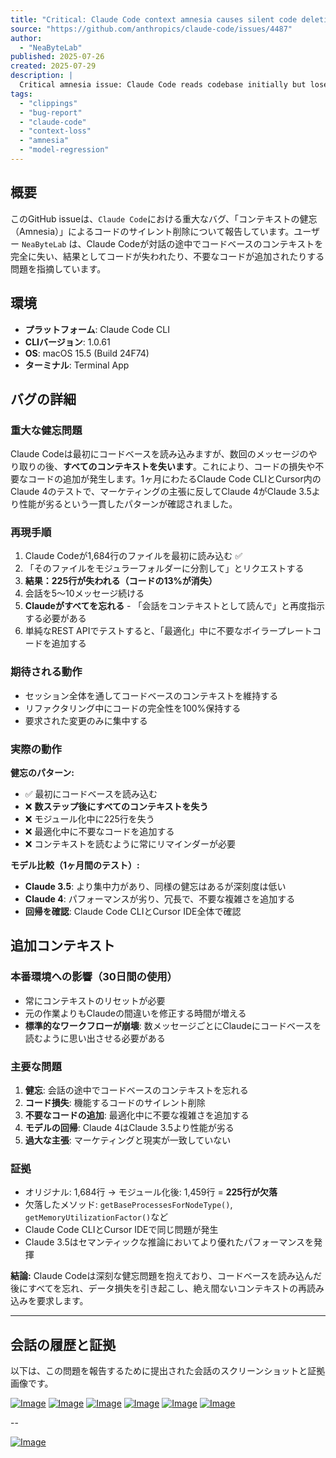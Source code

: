 ```yaml
---
title: "Critical: Claude Code context amnesia causes silent code deletion · Issue #4487 · anthropics/claude-code"
source: "https://github.com/anthropics/claude-code/issues/4487"
author:
  - "NeaByteLab"
published: 2025-07-26
created: 2025-07-29
description: |
  Critical amnesia issue: Claude Code reads codebase initially but loses ALL context after few messages, causing code loss and trash additions. After 1 month testing both Claude Code CLI and Claude 4 in Cursor, consistent pattern shows Claude 4 performs worse than Claude 3.5 despite marketing claims.
tags:
  - "clippings"
  - "bug-report"
  - "claude-code"
  - "context-loss"
  - "amnesia"
  - "model-regression"
---
```


## 概要

このGitHub issueは、`Claude Code`における重大なバグ、「コンテキストの健忘（Amnesia）」によるコードのサイレント削除について報告しています。ユーザー `NeaByteLab` は、Claude Codeが対話の途中でコードベースのコンテキストを完全に失い、結果としてコードが失われたり、不要なコードが追加されたりする問題を指摘しています。

## 環境

- **プラットフォーム**: Claude Code CLI
- **CLIバージョン**: 1.0.61
- **OS**: macOS 15.5 (Build 24F74)
- **ターミナル**: Terminal App

## バグの詳細

### 重大な健忘問題

Claude Codeは最初にコードベースを読み込みますが、数回のメッセージのやり取りの後、**すべてのコンテキストを失います**。これにより、コードの損失や不要なコードの追加が発生します。1ヶ月にわたるClaude Code CLIとCursor内のClaude 4のテストで、マーケティングの主張に反してClaude 4がClaude 3.5より性能が劣るという一貫したパターンが確認されました。

### 再現手順

1. Claude Codeが1,684行のファイルを最初に読み込む ✅
2. 「そのファイルをモジュラーフォルダーに分割して」とリクエストする
3. **結果：225行が失われる（コードの13%が消失）**
4. 会話を5〜10メッセージ続ける
5. **Claudeがすべてを忘れる** - 「会話をコンテキストとして読んで」と再度指示する必要がある
6. 単純なREST APIでテストすると、「最適化」中に不要なボイラープレートコードを追加する

### 期待される動作

- セッション全体を通してコードベースのコンテキストを維持する
- リファクタリング中にコードの完全性を100%保持する
- 要求された変更のみに集中する

### 実際の動作

**健忘のパターン:**

- ✅ 最初にコードベースを読み込む
- ❌ **数ステップ後にすべてのコンテキストを失う**
- ❌ モジュール化中に225行を失う
- ❌ 最適化中に不要なコードを追加する
- ❌ コンテキストを読むように常にリマインダーが必要

**モデル比較（1ヶ月間のテスト）:**

- **Claude 3.5**: より集中力があり、同様の健忘はあるが深刻度は低い
- **Claude 4**: パフォーマンスが劣り、冗長で、不要な複雑さを追加する
- **回帰を確認**: Claude Code CLIとCursor IDE全体で確認

## 追加コンテキスト

### 本番環境への影響（30日間の使用）

- 常にコンテキストのリセットが必要
- 元の作業よりもClaudeの間違いを修正する時間が増える
- **標準的なワークフローが崩壊**: 数メッセージごとにClaudeにコードベースを読むように思い出させる必要がある

### 主要な問題

1. **健忘**: 会話の途中でコードベースのコンテキストを忘れる
2. **コード損失**: 機能するコードのサイレント削除
3. **不要なコードの追加**: 最適化中に不要な複雑さを追加する
4. **モデルの回帰**: Claude 4はClaude 3.5より性能が劣る
5. **過大な主張**: マーケティングと現実が一致していない

### 証拠

- オリジナル: 1,684行 → モジュール化後: 1,459行 = **225行が欠落**
- 欠落したメソッド: `getBaseProcessesForNodeType()`, `getMemoryUtilizationFactor()`など
- Claude Code CLIとCursor IDEで同じ問題が発生
- Claude 3.5はセマンティックな推論においてより優れたパフォーマンスを発揮

**結論:**
Claude Codeは深刻な健忘問題を抱えており、コードベースを読み込んだ後にすべてを忘れ、データ損失を引き起こし、絶え間ないコンテキストの再読み込みを要求します。

---

## 会話の履歴と証拠

以下は、この問題を報告するために提出された会話のスクリーンショットと証拠画像です。

[![Image](https://private-user-images.githubusercontent.com/209737579/471068704-89eec256-28a2-4276-8aa0-61c72009f50e.png?jwt=eyJhbGciOiJIUzI1NiIsInR5cCI6IkpXVCJ9.eyJpc3MiOiJnaXRodWIuY29tIiwiYXVkIjoicmF3LmdpdGh1YnVzZXJjb250ZW50LmNvbSIsImtleSI6ImtleTUiLCJleHAiOjE3NTM3NzU1ODMsIm5iZiI6MTc1Mzc3NTI4MywicGF0aCI6Ii8yMDk3Mzc1NzkvNDcxMDY4NzA0LTg5ZWVjMjU2LTI4YTItNDI3Ni04YWEwLTYxYzcyMDA5ZjUwZS5wbmc_WC1BbXotQWxnb3JpdGhtPUFXUzQtSE1BQy1TSEEyNTYmWC1BbXotQ3JlZGVudGlhbD1BS0lBVkNPRFlMU0E1M1BRSzRaQSUyRjIwMjUwNzI5JTJGdXMtZWFzdC0xJTJGczMlMkZhd3M0X3JlcXVlc3QmWC1BbXotRGF0ZT0yMDI1MDcyOVQwNzQ4MDNaJlgtQW16LUV4cGlyZXM9MzAwJlgtQW16LVNpZ25hdHVyZT03MGIyOWQzMDI5MzgwYzE3N2ZkZDk5ODNjNzZiM2YzYjZiOTI3NjhlODdiODI1MWE3YTJmMzgwM2I1ZGUyNDlmJlgtQW16LVNpZ25lZEhlYWRlcnM9aG9zdCJ9.Y9KWBWoZQZuiNq5N6spnIuEEQ3f71Dj7WgZj-c2okUc)](https://private-user-images.githubusercontent.com/209737579/471068704-89eec256-28a2-4276-8aa0-61c72009f50e.png?jwt=eyJhbGciOiJIUzI1NiIsInR5cCI6IkpXVCJ9.eyJpc3MiOiJnaXRodWIuY29tIiwiYXVkIjoicmF3LmdpdGh1YnVzZXJjb250ZW50LmNvbSIsImtleSI6ImtleTUiLCJleHAiOjE3NTM3NzU1ODMsIm5iZiI6MTc1Mzc3NTI4MywicGF0aCI6Ii8yMDk3Mzc1NzkvNDcxMDY4NzA0LTg5ZWVjMjU2LTI4YTItNDI3Ni04YWEwLTYxYzcyMDA5ZjUwZS5wbmc_WC1BbXotQWxnb3JpdGhtPUFXUzQtSE1BQy1TSEEyNTYmWC1BbXotQ3JlZGVudGlhbD1BS0lBVkNPRFlMU0E1M1BRSzRaQSUyRjIwMjUwNzI5JTJGdXMtZWFzdC0xJTJGczMlMkZhd3M0X3JlcXVlc3QmWC1BbXotRGF0ZT0yMDI1MDcyOVQwNzQ4MDNaJlgtQW16LUV4cGlyZXM9MzAwJlgtQW16LVNpZ25hdHVyZT03MGIyOWQzMDI5MzgwYzE3N2ZkZDk5ODNjNzZiM2YzYjZiOTI3NjhlODdiODI1MWE3YTJmMzgwM2I1ZGUyNDlmJlgtQW16LVNpZ25lZEhlYWRlcnM9aG9zdCJ9.Y9KWBWoZQZuiNq5N6spnIuEEQ3f71Dj7WgZj-c2okUc)
[![Image](https://private-user-images.githubusercontent.com/209737579/471068705-b50506f3-7f8c-4911-ae0d-eef740a53677.png?jwt=eyJhbGciOiJIUzI1NiIsInR5cCI6IkpXVCJ9.eyJpc3MiOiJnaXRodWIuY29tIiwiYXVkIjoicmF3LmdpdGh1YnVzZXJjb250ZW50LmNvbSIsImtleSI6ImtleTUiLCJleHAiOjE3NTM3NzU1ODMsIm5iZiI6MTc1Mzc3NTI4MywicGF0aCI6Ii8yMDk3Mzc1NzkvNDcxMDY4NzA1LWI1MDUwNmYzLTdmOGMtNDkxMS1hZTBkLWVlZjc0MGE1MzY3Ny5wbmc_WC1BbXotQWxnb3JpdGhtPUFXUzQtSE1BQy1TSEEyNTYmWC1BbXotQ3JlZGVudGlhbD1BS0lBVkNPRFlMU0E1M1BRSzRaQSUyRjIwMjUwNzI5JTJGdXMtZWFzdC0xJTJGczMlMkZhd3M0X3JlcXVlc3QmWC1BbXotRGF0ZT0yMDI1MDcyOVQwNzQ4MDNaJlgtQW16LUV4cGlyZXM9MzAwJlgtQW16LVNpZ25hdHVyZT1iMDlkODBkYjJmYjQ4OGMwNDlkMGFiNjZiNDVlYzk1ZGY2NTJiM2EzYTJhZGJjNzU4NDVhZmY2OTcxZDRlYmVmJlgtQW16LVNpZ25lZEhlYWRlcnM9aG9zdCJ9.f0WDIQx9_7e0KyvceQ4r_QEQdwz5HdEFdfEwyJYBEu8)](https://private-user-images.githubusercontent.com/209737579/471068705-b50506f3-7f8c-4911-ae0d-eef740a53677.png?jwt=eyJhbGciOiJIUzI1NiIsInR5cCI6IkpXVCJ9.eyJpc3MiOiJnaXRodWIuY29tIiwiYXVkIjoicmF3LmdpdGh1YnVzZXJjb250ZW50LmNvbSIsImtleSI6ImtleTUiLCJleHAiOjE3NTM3NzU1ODMsIm5iZiI6MTc1Mzc3NTI4MywicGF0aCI6Ii8yMDk3Mzc1NzkvNDcxMDY4NzA1LWI1MDUwNmYzLTdmOGMtNDkxMS1hZTBkLWVlZjc0MGE1MzY3Ny5wbmc_WC1BbXotQWxnb3JpdGhtPUFXUzQtSE1BQy1TSEEyNTYmWC1BbXotQ3JlZGVudGlhbD1BS0lBVkNPRFlMU0E1M1BRSzRaQSUyRjIwMjUwNzI5JTJGdXMtZWFzdC0xJTJGczMlMkZhd3M0X3JlcXVlc3QmWC1BbXotRGF0ZT0yMDI1MDcyOVQwNzQ4MDNaJlgtQW16LUV4cGlyZXM9MzAwJlgtQW16LVNpZ25hdHVyZT1iMDlkODBkYjJmYjQ4OGMwNDlkMGFiNjZiNDVlYzk1ZGY2NTJiM2EzYTJhZGJjNzU4NDVhZmY2OTcxZDRlYmVmJlgtQW16LVNpZ25lZEhlYWRlcnM9aG9zdCJ9.f0WDIQx9_7e0KyvceQ4r_QEQdwz5HdEFdfEwyJYBEu8)
[![Image](https://private-user-images.githubusercontent.com/209737579/471068709-53a96ae3-b326-4679-977e-4f5c0a6a909d.png?jwt=eyJhbGciOiJIUzI1NiIsInR5cCI6IkpXVCJ9.eyJpc3MiOiJnaXRodWIuY29tIiwiYXVkIjoicmF3LmdpdGh1YnVzZXJjb250ZW50LmNvbSIsImtleSI6ImtleTUiLCJleHAiOjE3NTM3NzU1ODMsIm5iZiI6MTc1Mzc3NTI4MywicGF0aCI6Ii8yMDk3Mzc1NzkvNDcxMDY4NzA5LTUzYTk2YWUzLWIzMjYtNDY3OS05NzdlLTRmNWMwYTZhOTA5ZC5wbmc_WC1BbXotQWxnb3JpdGhtPUFXUzQtSE1BQy1TSEEyNTYmWC1BbXotQ3JlZGVudGlhbD1BS0lBVkNPRFlMU0E1M1BRSzRaQSUyRjIwMjUwNzI5JTJGdXMtZWFzdC0xJTJGczMlMkZhd3M0X3JlcXVlc3QmWC1BbXotRGF0ZT0yMDI1MDcyOVQwNzQ4MDNaJlgtQW16LUV4cGlyZXM9MzAwJlgtQW16LVNpZ25hdHVyZT1mOTE5ZWJjYjE5ZjVhOGZkZTEwMTIxM2VkY2U0MGY4YWM5Mzc0MzhmZGFhZTBhYjYwZWVlNzVhNTZkYWY2NGNkJlgtQW16LVNpZ25lZEhlYWRlcnM9aG9zdCJ9.5MavWzQMACxAYvQU-pekiG21-ZglBPJeAXQWcFk-BdE)](https://private-user-images.githubusercontent.com/209737579/471068709-53a96ae3-b326-4679-977e-4f5c0a6a909d.png?jwt=eyJhbGciOiJIUzI1NiIsInR5cCI6IkpXVCJ9.eyJpc3MiOiJnaXRodWIuY29tIiwiYXVkIjoicmF3LmdpdGh1YnVzZXJjb250ZW50LmNvbSIsImtleSI6ImtleTUiLCJleHAiOjE3NTM3NzU1ODMsIm5iZiI6MTc1Mzc3NTI4MywicGF0aCI6Ii8yMDk3Mzc1NzkvNDcxMDY4NzA5LTUzYTk2YWUzLWIzMjYtNDY3OS05NzdlLTRmNWMwYTZhOTA5ZC5wbmc_WC1BbXotQWxnb3JpdGhtPUFXUzQtSE1BQy1TSEEyNTYmWC1BbXotQ3JlZGVudGlhbD1BS0lBVkNPRFlMU0E1M1BRSzRaQSUyRjIwMjUwNzI5JTJGdXMtZWFzdC0xJTJGczMlMkZhd3M0X3JlcXVlc3QmWC1BbXotRGF0ZT0yMDI1MDcyOVQwNzQ4MDNaJlgtQW16LUV4cGlyZXM9MzAwJlgtQW16LVNpZ25hdHVyZT1mOTE5ZWJjYjE5ZjVhOGZkZTEwMTIxM2VkY2U0MGY4YWM5Mzc0MzhmZGFhZTBhYjYwZWVlNzVhNTZkYWY2NGNkJlgtQW16LVNpZ25lZEhlYWRlcnM9aG9zdCJ9.5MavWzQMACxAYvQU-pekiG21-ZglBPJeAXQWcFk-BdE)
[![Image](https://private-user-images.githubusercontent.com/209737579/471068708-c31b3f7a-34a7-4bdc-9271-30bb7284e955.png?jwt=eyJhbGciOiJIUzI1NiIsInR5cCI6IkpXVCJ9.eyJpc3MiOiJnaXRodWIuY29tIiwiYXVkIjoicmF3LmdpdGh1YnVzZXJjb250ZW50LmNvbSIsImtleSI6ImtleTUiLCJleHAiOjE3NTM3NzU1ODMsIm5iZiI6MTc1Mzc3NTI4MywicGF0aCI6Ii8yMDk3Mzc1NzkvNDcxMDY4NzA4LWMzMWIzZjdhLTM0YTctNGJkYy05MjcxLTMwYmI3Mjg0ZTk1NS5wbmc_WC1BbXotQWxnb3JpdGhtPUFXUzQtSE1BQy1TSEEyNTYmWC1BbXotQ3JlZGVudGlhbD1BS0lBVkNPRFlMU0E1M1BRSzRaQSUyRjIwMjUwNzI5JTJGdXMtZWFzdC0xJTJGczMlMkZhd3M0X3JlcXVlc3QmWC1BbXotRGF0ZT0yMDI1MDcyOVQwNzQ4MDNaJlgtQW16LUV4cGlyZXM9MzAwJlgtQW16LVNpZ25hdHVyZT1hNmIyNTRlNGY1Yzc0MmI0YTMwZWEzMjM5MzA4Y2MwMzlkZGEwYjgzMzBhYjk4NjU5NzM1OGE1ZTNjZWQwODgzJlgtQW16LVNpZ25lZEhlYWRlcnM9aG9zdCJ9.GzCmHxfHDur0bNElFYfRFIIcKk0C0YvHcMWz7fFlXrY)](https://private-user-images.githubusercontent.com/209737579/471068708-c31b3f7a-34a7-4bdc-9271-30bb7284e955.png?jwt=eyJhbGciOiJIUzI1NiIsInR5cCI6IkpXVCJ9.eyJpc3MiOiJnaXRodWIuY29tIiwiYXVkIjoicmF3LmdpdGh1YnVzZXJjb250ZW50LmNvbSIsImtleSI6ImtleTUiLCJleHAiOjE3NTM3NzU1ODMsIm5iZiI6MTc1Mzc3NTI4MywicGF0aCI6Ii8yMDk3Mzc1NzkvNDcxMDY4NzA4LWMzMWIzZjdhLTM0YTctNGJkYy05MjcxLTMwYmI3Mjg0ZTk1NS5wbmc_WC1BbXotQWxnb3JpdGhtPUFXUzQtSE1BQy1TSEEyNTYmWC1BbXotQ3JlZGVudGlhbD1BS0lBVkNPRFlMU0E1M1BRSzRaQSUyRjIwMjUwNzI5JTJGdXMtZWFzdC0xJTJGczMlMkZhd3M0X3JlcXVlc3QmWC1BbXotRGF0ZT0yMDI1MDcyOVQwNzQ4MDNaJlgtQW16LUV4cGlyZXM9MzAwJlgtQW16LVNpZ25hdHVyZT1hNmIyNTRlNGY1Yzc0MmI0YTMwZWEzMjM5MzA4Y2MwMzlkZGEwYjgzMzBhYjk4NjU5NzM1OGE1ZTNjZWQwODgzJlgtQW16LVNpZ25lZEhlYWRlcnM9aG9zdCJ9.GzCmHxfHDur0bNElFYfRFIIcKk0C0YvHcMWz7fFlXrY)
[![Image](https://private-user-images.githubusercontent.com/209737579/471068706-290db352-4f45-4285-b19e-6381dcdc7f65.png?jwt=eyJhbGciOiJIUzI1NiIsInR5cCI6IkpXVCJ9.eyJpc3MiOiJnaXRodWIuY29tIiwiYXVkIjoicmF3LmdpdGh1YnVzZXJjb250ZW50LmNvbSIsImtleSI6ImtleTUiLCJleHAiOjE3NTM3NzU1ODMsIm5iZiI6MTc1Mzc3NTI4MywicGF0aCI6Ii8yMDk3Mzc1NzkvNDcxMDY4NzA2LTI5MGRiMzUyLTRmNDUtNDI4NS1iMTllLTYzODFkY2RjN2Y2NS5wbmc_WC1BbXotQWxnb3JpdGhtPUFXUzQtSE1BQy1TSEEyNTYmWC1BbXotQ3JlZGVudGlhbD1BS0lBVkNPRFlMU0E1M1BRSzRaQSUyRjIwMjUwNzI5JTJGdXMtZWFzdC0xJTJGczMlMkZhd3M0X3JlcXVlc3QmWC1BbXotRGF0ZT0yMDI1MDcyOVQwNzQ4MDNaJlgtQW16LUV4cGlyZXM9MzAwJlgtQW16LVNpZ25hdHVyZT02MGQ3MDU2YWIyODNhMTllODQxZThhZjVlZDZjM2RjZDQwOTg0NjZmODNmNWFiYjk2OWJlOWU5MGVmODQzYjVmJlgtQW16LVNpZ25lZEhlYWRlcnM9aG9zdCJ9.8dEhWnlD_G85cF63C6_VPWpNQvs3cBVBs6PayuSH558)](https://private-user-images.githubusercontent.com/209737579/471068706-290db352-4f45-4285-b19e-6381dcdc7f65.png?jwt=eyJhbGciOiJIUzI1NiIsInR5cCI6IkpXVCJ9.eyJpc3MiOiJnaXRodWIuY29tIiwiYXVkIjoicmF3LmdpdGh1YnVzZXJjb250ZW50LmNvbSIsImtleSI6ImtleTUiLCJleHAiOjE3NTM3NzU1ODMsIm5iZiI6MTc1Mzc3NTI4MywicGF0aCI6Ii8yMDk3Mzc1NzkvNDcxMDY4NzA2LTI5MGRiMzUyLTRmNDUtNDI4NS1iMTllLTYzODFkY2RjN2Y2NS5wbmc_WC1BbXotQWxnb3JpdGhtPUFXUzQtSE1BQy1TSEEyNTYmWC1BbXotQ3JlZGVudGlhbD1BS0lBVkNPRFlMU0E1M1BRSzRaQSUyRjIwMjUwNzI5JTJGdXMtZWFzdC0xJTJGczMlMkZhd3M0X3JlcXVlc3QmWC1BbXotRGF0ZT0yMDI1MDcyOVQwNzQ4MDNaJlgtQW16LUV4cGlyZXM9MzAwJlgtQW16LVNpZ25hdHVyZT02MGQ3MDU2YWIyODNhMTllODQxZThhZjVlZDZjM2RjZDQwOTg0NjZmODNmNWFiYjk2OWJlOWU5MGVmODQzYjVmJlgtQW16LVNpZ25lZEhlYWRlcnM9aG9zdCJ9.8dEhWnlD_G85cF63C6_VPWpNQvs3cBVBs6PayuSH558)
[![Image](https://private-user-images.githubusercontent.com/209737579/471068707-5c8893e8-51d5-4bce-a3da-320ae5be7c8d.png?jwt=eyJhbGciOiJIUzI1NiIsInR5cCI6IkpXVCJ9.eyJpc3MiOiJnaXRodWIuY29tIiwiYXVkIjoicmF3LmdpdGh1YnVzZXJjb250ZW50LmNvbSIsImtleSI6ImtleTUiLCJleHAiOjE3NTM3NzU1ODMsIm5iZiI6MTc1Mzc3NTI4MywicGF0aCI6Ii8yMDk3Mzc1NzkvNDcxMDY4NzA3LTVjODg5M2U4LTUxZDUtNGJjZS1hM2RhLTMyMGFlNWJlN2M4ZC5wbmc_WC1BbXotQWxnb3JpdGhtPUFXUzQtSE1BQy1TSEEyNTYmWC1BbXotQ3JlZGVudGlhbD1BS0lBVkNPRFlMU0E1M1BRSzRaQSUyRjIwMjUwNzI5JTJGdXMtZWFzdC0xJTJGczMlMkZhd3M0X3JlcXVlc3QmWC1BbXotRGF0ZT0yMDI1MDcyOVQwNzQ4MDNaJlgtQW16LUV4cGlyZXM9MzAwJlgtQW16LVNpZ25hdHVyZT1iYTliODc2OWJjMjI5Y2Q5ODc1ZDBjYzUwYjJhMDg2NGRmZTA2M2I5YTdkYTQ5ZTZiYTVmMTU3YjliNjE3YzQ2JlgtQW16LVNpZ25lZEhlYWRlcnM9aG9zdCJ9.XqDHvyeBdcRYWapM3K2nBFV43r6a3ONsq25PrDvg1uM)](https://private-user-images.githubusercontent.com/209737579/471068707-5c8893e8-51d5-4bce-a3da-320ae5be7c8d.png?jwt=eyJhbGciOiJIUzI1NiIsInR5cCI6IkpXVCJ9.eyJpc3MiOiJnaXRodWIuY29tIiwiYXVkIjoicmF3LmdpdGh1YnVzZXJjb250ZW50LmNvbSIsImtleSI6ImtleTUiLCJleHAiOjE3NTM3NzU1ODMsIm5iZiI6MTc1Mzc3NTI4MywicGF0aCI6Ii8yMDk3Mzc1NzkvNDcxMDY4NzA3LTVjODg5M2U4LTUxZDUtNGJjZS1hM2RhLTMyMGFlNWJlN2M4ZC5wbmc_WC1BbXotQWxnb3JpdGhtPUFXUzQtSE1BQy1TSEEyNTYmWC1BbXotQ3JlZGVudGlhbD1BS0lBVkNPRFlMU0E1M1BRSzRaQSUyRjIwMjUwNzI5JTJGdXMtZWFzdC0xJTJGczMlMkZhd3M0X3JlcXVlc3QmWC1BbXotRGF0ZT0yMDI1MDcyOVQwNzQ4MDNaJlgtQW16LUV4cGlyZXM9MzAwJlgtQW16LVNpZ25hdHVyZT1iYTliODc2OWJjMjI5Y2Q5ODc1ZDBjYzUwYjJhMDg2NGRmZTA2M2I5YTdkYTQ5ZTZiYTVmMTU3YjliNjE3YzQ2JlgtQW16LVNpZ25lZEhlYWRlcnM9aG9zdCJ9.XqDHvyeBdcRYWapM3K2nBFV43r6a3ONsq25PrDvg1uM)

--

[![Image](https://private-user-images.githubusercontent.com/209737579/471068763-87500392-7478-4a1c-852b-8c6b52cc6ba7.png?jwt=eyJhbGciOiJIUzI1NiIsInR5cCI6IkpXVCJ9.eyJpc3MiOiJnaXRodWIuY29tIiwiYXVkIjoicmF3LmdpdGh1YnVzZXJjb250ZW50LmNvbSIsImtleSI6ImtleTUiLCJleHAiOjE3NTM3NzU1ODMsIm5iZiI6MTc1Mzc3NTI4MywicGF0aCI6Ii8yMDk3Mzc1NzkvNDcxMDY4NzYzLTg3NTAwMzkyLTc0NzgtNGExYy04NTJiLThjNmI1MmNjNmJhNy5wbmc_WC1BbXotQWxnb3JpdGhtPUFXUzQtSE1BQy1TSEEyNTYmWC1BbXotQ3JlZGVudGlhbD1BS0lBVkNPRFlMU0E1M1BRSzRaQSUyRjIwMjUwNzI5JTJGdXMtZWFzdC0xJTJGczMlMkZhd3M0X3JlcXVlc3QmWC1BbXotRGF0ZT0yMDI1MDcyOVQwNzQ4MDNaJlgtQW16LUV4cGlyZXM9MzAwJlgtQW16LVNpZ25hdHVyZT1mYmRiZDliOWFmNjNhYjljNTZkNDhhMmQ2YWNhYjQ0N2E3MmYyYjhmOGRhOGY0YjIwMTgxNGFiNjYwYTFlNDQxJlgtQW16LVNpZ25lZEhlYWRlcnM9aG9zdCJ9.2LNrAupUTVfhq4u9qP1XKjf_rSG_zO5TAhCs9BNqInU)](https://private-user-images.githubusercontent.com/209737579/471068763-87500392-7478-4a1c-852b-8c6b52cc6ba7.png?jwt=eyJhbGciOiJIUzI1NiIsInR5cCI6IkpXVCJ9.eyJpc3MiOiJnaXRodWIuY29tIiwiYXVkIjoicmF3LmdpdGh1YnVzZXJjb250ZW50LmNvbSIsImtleSI6ImtleTUiLCJleHAiOjE3NTM3NzU1ODMsIm5iZiI6MTc1Mzc3NTI4MywicGF0aCI6Ii8yMDk3Mzc1NzkvNDcxMDY4NzYzLTg3NTAwMzkyLTc0NzgtNGExYy04NTJiLThjNmI1MmNjNmJhNy5wbmc_WC1BbXotQWxnb3JpdGhtPUFXUzQtSE1BQy1TSEEyNTYmWC1BbXotQ3JlZGVudGlhbD1BS0lBVkNPRFlMU0E1M1BRSzRaQSUyRjIwMjUwNzI5JTJGdXMtZWFzdC0xJTJGczMlMkZhd3M0X3JlcXVlc3QmWC1BbXotRGF0ZT0yMDI1MDcyOVQwNzQ4MDNaJlgtQW16LUV4cGlyZXM9MzAwJlgtQW16LVNpZ25hdHVyZT1mYmRiZDliOWFmNjNhYjljNTZkNDhhMmQ2YWNhYjQ0N2E3MmYyYjhmOGRhOGY0YjIwMTgxNGFiNjYwYTFlNDQxJlgtQW16LVNpZ25lZEhlYWRlcnM9aG9zdCJ9.2LNrAupUTVfhq4u9qP1XKjf_rSG_zO5TAhCs9BNqInU)
